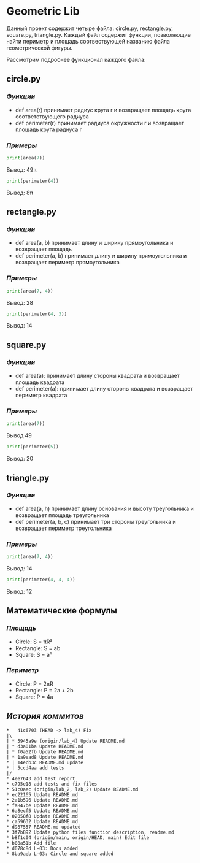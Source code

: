 # Geometric Lib

Данный проект содержит четыре файла: circle.py, rectangle.py, square.py, triangle.py. Каждый файл содержит функции, позволяющие найти периметр и площадь соотвествующей названию файла геометрической фигуры.

Рассмотрим подробнее функционал каждого файла:

## **circle.py**

### *Функции*

- def area(r) принимает радиус круга r и возвращает площадь круга соответствующего радиуса<br>
- def perimeter(r) принимает радиуса окружности r и возвращает площадь круга радиуса r

### *Примеры*

```python
print(area(7))
```
Вывод: 49π<br>
```python
print(perimeter(4))
```
Вывод: 8π<br>

## **rectangle.py**

### *Функции*

- def area(a, b) принимает длину и ширину прямоугольника и возвращает площадь<br>
- def perimeter(a, b) принимает длину и ширину прямоугольника и возвращает периметр прямоугольника

### *Примеры*

```python
print(area(7, 4))
``` 
Вывод: 28<br>
```python
print(perimeter(4, 3))
```
Вывод: 14<br>

## **square.py**

### *Функции*

- def area(a): принимает длину стороны квадрата и возвращает площадь квадрата<br>
- def perimeter(a): принимает длину стороны квадрата и возвращает периметр квадрата

### *Примеры*
```python
print(area(7))
```
Вывод 49<br>
```python
print(perimeter(5))
```
Вывод: 20<br>

## **triangle.py**

### *Функции*

- def area(a, h) принимает длину основания и высоту треугольника и возвращает площадь треугольника<br>
- def perimeter(a, b, c) принимает три стороны треугольника и возвращает периметр треугольника

### *Примеры*

```python
print(area(7, 4))
```
Вывод: 14<br>
```python
print(perimeter(4, 4, 4))
```
Вывод: 12<br>

## Математические формулы
### *Площадь*
- Circle: S = πR²<br>
- Rectangle: S = ab<br>
- Square: S = a²<br>

### *Периметр*
- Circle: P = 2πR<br>
- Rectangle: P = 2a + 2b<br>
- Square: P = 4a<br>

## *История коммитов*
```
*   41c6703 (HEAD -> lab_4) Fix
|\  
| * 5945a9e (origin/lab_4) Update README.md
| * d3a01ba Update README.md
| * f0a52fb Update README.md
| * 1a9ead8 Update README.md
* | 14ecb3c README.md update
* | 5ccd4aa add tests
|/  
* 4ee7643 add test report
* c795e18 add tests and fix files
* 51c0aec (origin/lab_2, lab_2) Update README.md
* ec22165 Update README.md
* 2a1b596 Update README.md
* fa847be Update README.md
* 6a8ecf5 Update README.md
* 02058f8 Update README.md
* ca59632 Update README.md
* d987557 README.md updated
* 3f7b892 Update python files function description, readme.md
* b8f1c04 (origin/main, origin/HEAD, main) Edit file
* b08a51b Add file
* d078c8d L-03: Docs added
* 8ba9aeb L-03: Circle and square added
```